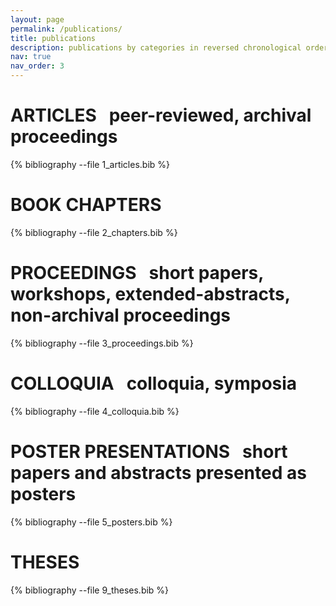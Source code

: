 ```yaml
---
layout: page
permalink: /publications/
title: publications
description: publications by categories in reversed chronological order. generated by jekyll-scholar.
nav: true
nav_order: 3
---
```

<!-- _pages/publications.md -->
<div class="publications">


<h1>ARTICLES
<span class="description"> &nbsp; peer-reviewed, archival proceedings</span></h1>
{% bibliography --file 1_articles.bib %}

<h1>BOOK CHAPTERS </h1>
{% bibliography --file 2_chapters.bib %}

<h1>PROCEEDINGS
<span class="description"> &nbsp; short papers, workshops, extended-abstracts, non-archival proceedings</span></h1>
{% bibliography --file 3_proceedings.bib %}

<h1>COLLOQUIA
<span class="description"> &nbsp; colloquia, symposia</span></h1>
{% bibliography --file 4_colloquia.bib %}

<h1>POSTER PRESENTATIONS
<span class="description"> &nbsp; short papers and abstracts presented as posters</span></h1>
{% bibliography --file 5_posters.bib %}



<h1>THESES</h1>
{% bibliography --file 9_theses.bib %}

</div> <!-- end pubs -->

